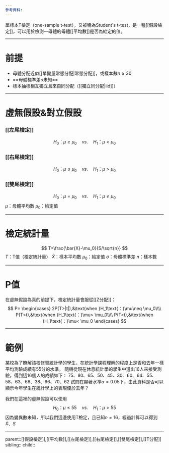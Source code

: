 ```yaml
---
參考資料:
---
```

單樣本T檢定（one-sample t-test），又被稱為Student's t-test，是一種[[假設檢定]]，可以用於檢測一母體的母體[[平均數]]是否為給定的值。
- - -
# 前提
- 母體分配近似[[單變量常態分配|常態分配]]，或樣本數$n\geq 30$
- ==母體標準差$\sigma$未知==
- 樣本抽樣相互獨立且來自同分配（[[獨立同分配|iid]]）
- - -
# 虛無假設&對立假設
### [[左尾檢定]]
$$
H_0\text{：}\mu\geq \mu_0\quad vs.\quad H_1\text{：}\mu<\mu_0
$$
### [[右尾檢定]]
$$
H_0\text{：}\mu\leq \mu_0\quad vs.\quad H_1\text{：}\mu>\mu_0
$$
### [[雙尾檢定]]
$$
H_0\text{：}\mu= \mu_0\quad vs.\quad H_1\text{：}\mu\neq\mu_0
$$
$\mu$：母體平均數
$\mu_0$：給定值
- - -
# 檢定統計量
$$
T=\frac{\bar{X}-\mu_0}{S/\sqrt{n}}
$$
$T$：T值（檢定統計量）
$\bar{X}$：樣本平均數
$\mu_0$：給定值
$\sigma$：母體標準差
$n$：樣本數
- - -
# P值
在虛無假設為真的前提下，檢定統計量會服從[[Z分配]]：
$$
P=
\begin{cases}
2P(T>|t|),&\text{when }H_1\text{：}\mu\neq \mu_0\\\\
P(T>t),&\text{when }H_1\text{：}\mu> \mu_0\\\\
P(T<t),&\text{when }H_1\text{：}\mu< \mu_0
\end{cases}
$$
- - -
# 範例
某校為了瞭解該校修習統計學的學生，在統計學課程理解的程度上是否和去年一樣平均測驗成績有55分的水準。
隨機從現在休息統計學的學生中選出16人來接受測驗，得到這16個人的成績如下：
75、80、65、50、45、30、60、64、55、58、63、68、38、66、70、62
試問在顯著水準$\alpha=0.05$下，由此資料是否可以顯示今年學生在統計學上的表現優於去年？

我們在這裡的虛無假設可以使用
$$
H_0\text{：}\mu\leq 55\quad vs.\quad H_1\text{：}\mu>55
$$
因為變異數未知，所以我們這邊使用T檢定，且已知$n=16$，經過計算可以得到$\bar{X}$、$S$

- - -
parent::[[假設檢定]],[[平均數]],[[左尾檢定]],[[右尾檢定]],[[雙尾檢定]],[[T分配]]
sibling::
child::